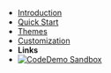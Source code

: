 
- [Introduction](introduction)
- [Quick Start](quick-start)
- [Themes](themes)
- [Customization](customization)
- **Links**
- [![Code](https://icongr.am/feather/code.svg?size=16&color=808080)Demo Sandbox](https://cenit.io)
